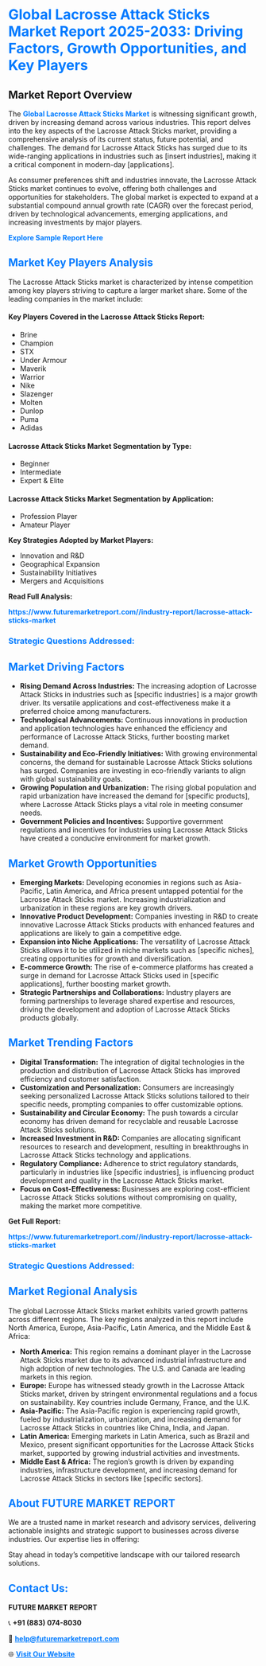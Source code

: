 <h1 style="color: #007BFF;">Global Lacrosse Attack Sticks Market Report 2025-2033: Driving Factors, Growth Opportunities, and Key Players</h1>

<section id="overview">
<h2>Market Report Overview</h2>
<p>The <a href="https://www.futuremarketreport.com//industry-report/lacrosse-attack-sticks-market" style="color: #007BFF; text-decoration: none;"><strong>Global Lacrosse Attack Sticks Market</strong></a> is witnessing significant growth, driven by increasing demand across various industries. This report delves into the key aspects of the Lacrosse Attack Sticks market, providing a comprehensive analysis of its current status, future potential, and challenges. The demand for Lacrosse Attack Sticks has surged due to its wide-ranging applications in industries such as [insert industries], making it a critical component in modern-day [applications].</p>
<p>As consumer preferences shift and industries innovate, the Lacrosse Attack Sticks market continues to evolve, offering both challenges and opportunities for stakeholders. The global market is expected to expand at a substantial compound annual growth rate (CAGR) over the forecast period, driven by technological advancements, emerging applications, and increasing investments by major players.</p>
</section>

<section id="overview">
<p><a href="https://www.futuremarketreport.com//request-sample/reportId=87110" style="color: #007BFF; text-decoration: none;"><strong>Explore Sample Report Here</strong></a></p>
</section>

<section id="key-players">
<h2 style="color: #007BFF;">Market Key Players Analysis</h2>
<p>The Lacrosse Attack Sticks market is characterized by intense competition among key players striving to capture a larger market share. Some of the leading companies in the market include:</p>
<h4>Key Players Covered in the Lacrosse Attack Sticks Report:</h4>
<ul><li>Brine</li><li>Champion</li><li>STX</li><li>Under Armour</li><li>Maverik</li><li>Warrior</li><li>Nike</li><li>Slazenger</li><li>Molten</li><li>Dunlop</li><li>Puma</li><li>Adidas</li></ul>
<h4>Lacrosse Attack Sticks Market Segmentation by Type:</h4>
<ul><li>Beginner</li><li>Intermediate</li><li>Expert &amp; Elite</li></ul>

<h4>Lacrosse Attack Sticks Market Segmentation by Application:</h4>
<ul><li>Profession Player</li><li>Amateur Player</li></ul>
<p><strong>Key Strategies Adopted by Market Players:</strong></p>
<ul>
<li>Innovation and R&D</li>
<li>Geographical Expansion</li>
<li>Sustainability Initiatives</li>
<li>Mergers and Acquisitions</li>
</ul>
</section>

<section>
<p><strong>Read Full Analysis: </strong></p><a href="https://www.futuremarketreport.com//industry-report/lacrosse-attack-sticks-market" style="color: #007BFF; text-decoration: none;"><strong>https://www.futuremarketreport.com//industry-report/lacrosse-attack-sticks-market</strong></a>
<h3 style="color: #007BFF;">Strategic Questions Addressed:</h3>
</section>

<section id="driving-factors">
<h2 style="color: #007BFF;">Market Driving Factors</h2>
<ul>
<li><strong>Rising Demand Across Industries:</strong> The increasing adoption of Lacrosse Attack Sticks in industries such as [specific industries] is a major growth driver. Its versatile applications and cost-effectiveness make it a preferred choice among manufacturers.</li>
<li><strong>Technological Advancements:</strong> Continuous innovations in production and application technologies have enhanced the efficiency and performance of Lacrosse Attack Sticks, further boosting market demand.</li>
<li><strong>Sustainability and Eco-Friendly Initiatives:</strong> With growing environmental concerns, the demand for sustainable Lacrosse Attack Sticks solutions has surged. Companies are investing in eco-friendly variants to align with global sustainability goals.</li>
<li><strong>Growing Population and Urbanization:</strong> The rising global population and rapid urbanization have increased the demand for [specific products], where Lacrosse Attack Sticks plays a vital role in meeting consumer needs.</li>
<li><strong>Government Policies and Incentives:</strong> Supportive government regulations and incentives for industries using Lacrosse Attack Sticks have created a conducive environment for market growth.</li>
</ul>
</section>

<section id="growth-opportunities">
<h2 style="color: #007BFF;">Market Growth Opportunities</h2>
<ul>
<li><strong>Emerging Markets:</strong> Developing economies in regions such as Asia-Pacific, Latin America, and Africa present untapped potential for the Lacrosse Attack Sticks market. Increasing industrialization and urbanization in these regions are key growth drivers.</li>
<li><strong>Innovative Product Development:</strong> Companies investing in R&D to create innovative Lacrosse Attack Sticks products with enhanced features and applications are likely to gain a competitive edge.</li>
<li><strong>Expansion into Niche Applications:</strong> The versatility of Lacrosse Attack Sticks allows it to be utilized in niche markets such as [specific niches], creating opportunities for growth and diversification.</li>
<li><strong>E-commerce Growth:</strong> The rise of e-commerce platforms has created a surge in demand for Lacrosse Attack Sticks used in [specific applications], further boosting market growth.</li>
<li><strong>Strategic Partnerships and Collaborations:</strong> Industry players are forming partnerships to leverage shared expertise and resources, driving the development and adoption of Lacrosse Attack Sticks products globally.</li>
</ul>
</section>

<section id="trending-factors">
<h2 style="color: #007BFF;">Market Trending Factors</h2>
<ul>
<li><strong>Digital Transformation:</strong> The integration of digital technologies in the production and distribution of Lacrosse Attack Sticks has improved efficiency and customer satisfaction.</li>
<li><strong>Customization and Personalization:</strong> Consumers are increasingly seeking personalized Lacrosse Attack Sticks solutions tailored to their specific needs, prompting companies to offer customizable options.</li>
<li><strong>Sustainability and Circular Economy:</strong> The push towards a circular economy has driven demand for recyclable and reusable Lacrosse Attack Sticks solutions.</li>
<li><strong>Increased Investment in R&D:</strong> Companies are allocating significant resources to research and development, resulting in breakthroughs in Lacrosse Attack Sticks technology and applications.</li>
<li><strong>Regulatory Compliance:</strong> Adherence to strict regulatory standards, particularly in industries like [specific industries], is influencing product development and quality in the Lacrosse Attack Sticks market.</li>
<li><strong>Focus on Cost-Effectiveness:</strong> Businesses are exploring cost-efficient Lacrosse Attack Sticks solutions without compromising on quality, making the market more competitive.</li>
</ul>
</section>

<section>
<p><strong>Get Full Report: </strong></p><a href="https://www.futuremarketreport.com//industry-report/lacrosse-attack-sticks-market" style="color: #007BFF; text-decoration: none;"><strong>https://www.futuremarketreport.com//industry-report/lacrosse-attack-sticks-market</strong></a>
<h3 style="color: #007BFF;">Strategic Questions Addressed:</h3>
</section>


<section id="regional-analysis">
<h2 style="color: #007BFF;">Market Regional Analysis</h2>
<p>The global Lacrosse Attack Sticks market exhibits varied growth patterns across different regions. The key regions analyzed in this report include North America, Europe, Asia-Pacific, Latin America, and the Middle East & Africa:</p>
<ul>
<li><strong>North America:</strong> This region remains a dominant player in the Lacrosse Attack Sticks market due to its advanced industrial infrastructure and high adoption of new technologies. The U.S. and Canada are leading markets in this region.</li>
<li><strong>Europe:</strong> Europe has witnessed steady growth in the Lacrosse Attack Sticks market, driven by stringent environmental regulations and a focus on sustainability. Key countries include Germany, France, and the U.K.</li>
<li><strong>Asia-Pacific:</strong> The Asia-Pacific region is experiencing rapid growth, fueled by industrialization, urbanization, and increasing demand for Lacrosse Attack Sticks in countries like China, India, and Japan.</li>
<li><strong>Latin America:</strong> Emerging markets in Latin America, such as Brazil and Mexico, present significant opportunities for the Lacrosse Attack Sticks market, supported by growing industrial activities and investments.</li>
<li><strong>Middle East & Africa:</strong> The region’s growth is driven by expanding industries, infrastructure development, and increasing demand for Lacrosse Attack Sticks in sectors like [specific sectors].</li>
</ul>
</section>

<footer>
<h2 style="color: #007BFF;">About FUTURE MARKET REPORT</h2>
<p>We are a trusted name in market research and advisory services, delivering actionable insights and strategic support to businesses across diverse industries. Our expertise lies in offering:</p>

<p>Stay ahead in today’s competitive landscape with our tailored research solutions.</p>

<h2 style="color: #007BFF;">Contact Us:</h2>
<p><strong>FUTURE MARKET REPORT</strong></p>
<p>📞 <strong>+91 (883) 074-8030</strong></p>
<p>📧 <strong><a href="mailto:help@futuremarketreport.com" style="color: #007BFF;">help@futuremarketreport.com</a></strong></p>
<p>🌐 <strong><a href="https://www.futuremarketreport.com/" style="color: #007BFF;">Visit Our Website</a></strong></p>
</footer>